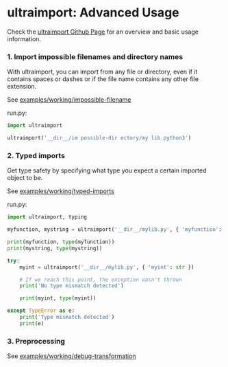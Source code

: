 # ultraimport: Advanced Usage

Check the [ultraimport Github Page](https://github.com/ronny-rentner/ultraimport) for an overview and basic usage information.

### 1. Import impossible filenames and directory names

With ultraimport, you can import from any file or directory, even if it contains spaces or dashes or if the file name contains any other file extension.

See [examples/working/impossible-filename](/examples/working/impossible-filename)

run.py:
```python
import ultraimport

ultraimport('__dir__/im possible-dir ectory/my lib.python3')
```

### 2. Typed imports

Get type safety by specifying what type you expect a certain imported object to be.

See [examples/working/typed-imports](/examples/working/typed-imports)

run.py:
```python
import ultraimport, typing

myfunction, mystring = ultraimport('__dir__/mylib.py', { 'myfunction': typing.Callable, 'mystring': str })

print(myfunction, type(myfunction))
print(mystring, type(mystring))

try:
    myint = ultraimport('__dir__/mylib.py', { 'myint': str })

    # If we reach this point, the exception wasn't thrown
    print('No type mismatch detected')

    print(myint, type(myint))

except TypeError as e:
    print('Type mismatch detected')
    print(e)
```

### 3. Preprocessing

See [examples/working/debug-transformation](/examples/working/debug-transformation)
